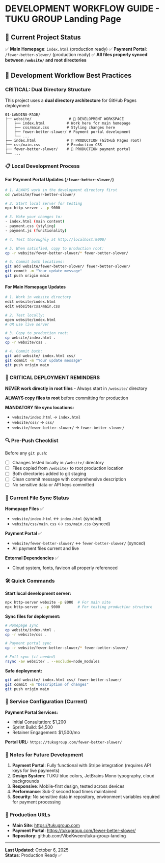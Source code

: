 # DEVELOPMENT WORKFLOW GUIDE - TUKU GROUP Landing Page

## 🎯 Current Project Status

✅ **Main Homepage**: `index.html` (production ready)
✅ **Payment Portal**: `/fewer-better-slower/` (production ready) 
✅ **All files properly synced between `/website/` and root directories**

## 🔧 Development Workflow Best Practices

### CRITICAL: Dual Directory Structure

This project uses a **dual directory architecture** for GitHub Pages deployment:

```
01-LANDING-PAGE/
├── website/                 # 🔧 DEVELOPMENT WORKSPACE
│   ├── index.html          # Work here for main homepage
│   ├── css/main.css        # Styling changes here
│   ├── fewer-better-slower/ # Payment portal development
│   └── ...
├── index.html              # 🚀 PRODUCTION (GitHub Pages root)
├── css/main.css            # Production CSS
├── fewer-better-slower/    # 🚀 PRODUCTION payment portal
└── ...
```

### 📋 Local Development Process

#### For Payment Portal Updates (`/fewer-better-slower/`)
```bash
# 1. ALWAYS work in the development directory first
cd /website/fewer-better-slower/

# 2. Start local server for testing
npx http-server . -p 9000

# 3. Make your changes to:
- index.html (main content)
- payment.css (styling)  
- payment.js (functionality)

# 4. Test thoroughly at http://localhost:9000/

# 5. When satisfied, copy to production root:
cp -r website/fewer-better-slower/* fewer-better-slower/

# 6. Commit both locations:
git add website/fewer-better-slower/ fewer-better-slower/
git commit -m "Your update message"
git push origin main
```

#### For Main Homepage Updates
```bash
# 1. Work in website directory
edit website/index.html
edit website/css/main.css

# 2. Test locally:
open website/index.html
# OR use live server

# 3. Copy to production root:
cp website/index.html .
cp -r website/css .

# 4. Commit both:
git add website/ index.html css/
git commit -m "Your update message"
git push origin main
```

### 🚨 CRITICAL DEPLOYMENT REMINDERS

**NEVER work directly in root files** - Always start in `/website/` directory

**ALWAYS copy files to root** before committing for production

**MANDATORY file sync locations:**
- `website/index.html` → `index.html`
- `website/css/` → `css/`
- `website/fewer-better-slower/` → `fewer-better-slower/`

### 🔍 Pre-Push Checklist

Before any `git push`:

- [ ] Changes tested locally in `/website/` directory
- [ ] Files copied from `/website/` to root production location
- [ ] Both directories added to git staging
- [ ] Clean commit message with comprehensive description
- [ ] No sensitive data or API keys committed

### 📁 Current File Sync Status

**Homepage Files** ✅ 
- `website/index.html` ↔ `index.html` (synced)
- `website/css/main.css` ↔ `css/main.css` (synced)

**Payment Portal** ✅
- `website/fewer-better-slower/` ↔ `fewer-better-slower/` (synced)
- All payment files current and live

**External Dependencies** ✅
- Cloud system, fonts, favicon all properly referenced

### 🛠 Quick Commands

**Start local development server:**
```bash
npx http-server website -p 8000  # For main site
npx http-server . -p 9000        # For testing production structure
```

**Sync files for deployment:**
```bash
# Homepage sync
cp website/index.html .
cp -r website/css .

# Payment portal sync  
cp -r website/fewer-better-slower/* fewer-better-slower/

# Full sync (if needed)
rsync -av website/ . --exclude=node_modules
```

**Safe deployment:**
```bash
git add website/ index.html css/ fewer-better-slower/ 
git commit -m "Description of changes"
git push origin main
```

### 🎯 Service Configuration (Current)

**Payment Portal Services:**
- Initial Consultation: $1,200
- Sprint Build: $4,500  
- Retainer Engagement: $1,500/mo

**Portal URL:** `https://tukugroup.com/fewer-better-slower/`

### 📝 Notes for Future Development

1. **Payment Portal**: Fully functional with Stripe integration (requires API keys for live payments)
2. **Design System**: TUKU blue colors, JetBrains Mono typography, cloud backgrounds
3. **Responsive**: Mobile-first design, tested across devices
4. **Performance**: Sub-2 second load times maintained
5. **Security**: No sensitive data in repository, environment variables required for payment processing

### 🚀 Production URLs

- **Main Site**: https://tukugroup.com
- **Payment Portal**: https://tukugroup.com/fewer-better-slower/
- **Repository**: github.com/VibeKween/tuku-group-landing

---

**Last Updated**: October 6, 2025  
**Status**: Production Ready ✅
